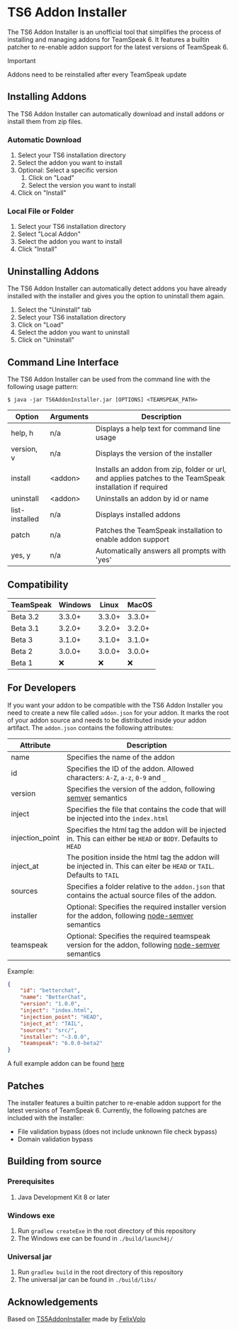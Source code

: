 # TS6 Addon Installer #
The TS6 Addon Installer is an unofficial tool that simplifies the process of installing and managing addons for TeamSpeak 6.
It features a builtin patcher to re-enable addon support for the latest versions of TeamSpeak 6.

> [!IMPORTANT]
> Addons need to be reinstalled after every TeamSpeak update

## Installing Addons ##
The TS6 Addon Installer can automatically download and install addons or install them from zip files.

### Automatic Download ###
1. Select your TS6 installation directory
2. Select the addon you want to install
3. Optional: Select a specific version
   1. Click on "Load"
   2. Select the version you want to install
4. Click on "Install"

### Local File or Folder ###
1. Select your TS6 installation directory
2. Select "Local Addon"
3. Select the addon you want to install
4. Click "Install"

## Uninstalling Addons ##
The TS6 Addon Installer can automatically detect addons you have already installed with the installer and gives you the option to uninstall them again.

1. Select the "Uninstall" tab
2. Select your TS6 installation directory
3. Click on "Load"
4. Select the addon you want to uninstall
5. Click on "Uninstall"

## Command Line Interface ##
The TS6 Addon Installer can be used from the command line with the following usage pattern:  
```shell
$ java -jar TS6AddonInstaller.jar [OPTIONS] <TEAMSPEAK_PATH>
```

| Option | Arguments | Description |
| ------ | --------- | ----------- |
| help, h | n/a | Displays a help text for command line usage |
| version, v | n/a| Displays the version of the installer |
| install | \<addon\> | Installs an addon from zip, folder or url, and applies patches to the TeamSpeak installation if required |
| uninstall | \<addon\> | Uninstalls an addon by id or name |
| list-installed | n/a | Displays installed addons |
| patch | n/a |  Patches the TeamSpeak installation to enable addon support |
| yes, y | n/a|  Automatically answers all prompts with 'yes' |

## Compatibility ##
| TeamSpeak | Windows | Linux  | MacOS  |
|-----------|---------|--------|--------|
| Beta 3.2  | 3.3.0+  | 3.3.0+ | 3.3.0+ |
| Beta 3.1  | 3.2.0+  | 3.2.0+ | 3.2.0+ |
| Beta 3    | 3.1.0+  | 3.1.0+ | 3.1.0+ |
| Beta 2    | 3.0.0+  | 3.0.0+ | 3.0.0+ |
| Beta 1    | ❌       | ❌      | ❌      |

## For Developers ##
If you want your addon to be compatible with the TS6 Addon Installer you need to create a new file called `addon.json` for your addon.
It marks the root of your addon source and needs to be distributed inside your addon artifact.
The `addon.json` contains the following attributes:

| Attribute | Description |
| --------- | ----------- |
| name | Specifies the name of the addon |
| id | Specifies the ID of the addon. Allowed characters: `A-Z`, `a-z`, `0-9` and `_` |
| version | Specifies the version of the addon, following [semver](https://semver.org/) semantics |
| inject | Specifies the file that contains the code that will be injected into the `index.html` |
| injection_point | Specifies the html tag the addon will be injected in. This can either be `HEAD` or `BODY`. Defaults to `HEAD` |
| inject_at | The position inside the html tag the addon will be injected in. This can eiter be `HEAD` or `TAIL`. Defaults to `TAIL` |
| sources | Specifies a folder relative to the `addon.json` that contains the actual source files of the addon. |
| installer | Optional: Specifies the required installer version for the addon, following [node-semver](https://github.com/npm/node-semver) semantics |
| teamspeak | Optional: Specifies the required teamspeak version for the addon, following [node-semver](https://github.com/npm/node-semver) semantics |

Example:
```json
{
	"id": "betterchat",
	"name": "BetterChat",
	"version": "1.0.0",
	"inject": "index.html",
	"injection_point": "HEAD",
	"inject_at": "TAIL",
	"sources": "src/",
	"installer": "~3.0.0",
	"teamspeak": "6.0.0-beta2"
}
```
A full example addon can be found [here](https://github.com/Exopandora/BetterChat)

## Patches ##
The installer features a builtin patcher to re-enable addon support for the latest versions of TeamSpeak 6.
Currently, the following patches are included with the installer:
- File validation bypass (does not include unknown file check bypass)
- Domain validation bypass

## Building from source ##

### Prerequisites ###
1. Java Development Kit 8 or later

### Windows exe ###
1. Run `gradlew createExe` in the root directory of this repository
2. The Windows exe can be found in `./build/launch4j/`

### Universal jar ###
1. Run `gradlew build` in the root directory of this repository
2. The universal jar can be found in `./build/libs/`

## Acknowledgements
Based on [TS5AddonInstaller](https://github.com/FelixVolo/TS5AddonInstaller) made by [FelixVolo](https://github.com/FelixVolo)
